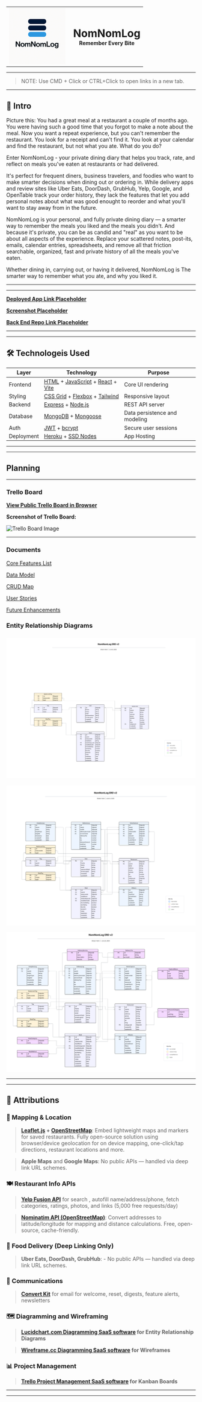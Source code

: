 <table>
  <tr>
    <td>
      <img src="https://github.com/shawnhank/nomnomlog/blob/main/public/images/nnl_logo_v1_.png" width="150" alt="NomNomLog logo">
    </td>
    <td valign="middle" style="padding-left: 1em;">
      <div align="center">
        <h1 style="margin: 0;">NomNomLog</h1>
        <h4 style="margin: 0;">Remember Every Bite</h4>
      </div>
    </td>
  </tr>
</table>

---
> NOTE: Use CMD + Click or CTRL+Click to open links in a new tab.
---

## 📜 Intro

Picture this: You had a great meal at a restaurant a couple of months ago. You were having such a good time that you forgot to make a note about the meal.  Now you want a repeat experience, but you can't remember the restaurant. You look for a receipt and can't find it. You look at your calendar and find the restaurant, but not what you ate. What do you do?

Enter NomNomLog - your private dining diary that helps you track, rate, and reflect on meals you've eaten at restaurants or had delivered.

It's perfect for frequent diners, business travelers, and foodies who want to make smarter decisions when dining out or ordering in.  While delivery apps and review sites like Uber Eats, DoorDash, GrubHub, Yelp, Google, and OpenTable track your order history, they lack the features that let you add personal notes about what was good enought to reorder and what you'll want to stay away from in the future.

NomNomLog is your personal, and fully private dining diary — a smarter way to remember the meals you liked and the meals you didn't. And because it's private, you can be as candid and "real" as you want to be about all aspects of the experience.  Replace your scattered notes, post-its, emails, calendar entries, spreadsheets, and remove all that friction searchable, organized, fast and private history of all the meals you've eaten. 

Whether dining in, carrying out, or having it delivered, NomNomLog is The smarter way to remember what you ate, and why you liked it.

---
---

**[Deployed App Link Placeholder](https://heroku.com)**

**[Screenshot Placeholder](https://github.com)**

**[Back End Repo Link Placeholder](https://github.com)**

---
---

##  🛠️ Technologeis Used

  | Layer | Technology | Purpose |
  |-------|------------|---------|
  | Frontend | [HTML](https://developer.mozilla.org/en-US/docs/Web/HTML) + [JavaScript](https://developer.mozilla.org/en-US/docs/Web/JavaScript) + [React](https://react.dev/) + [Vite](https://vite.dev/) | Core UI rendering |
  | Styling | [CSS Grid](https://developer.mozilla.org/en-US/docs/Learn_web_development/Core/CSS_layout/Grids) + [Flexbox](https://developer.mozilla.org/en-US/docs/Learn_web_development/Core/CSS_layout/Flexbox) + [Tailwind](https://tailwindcss.com/) | Responsive layout|
  | Backend | [Express](https://expressjs.com/) + [Node.js](https://nodejs.org/en) | REST API server |
  | Database | [MongoDB](https://www.mongodb.com/) + [Mongoose](https://mongoosejs.com/) | Data persistence and modeling |
  | Auth | [JWT](https://jwt.io/) + [bcrypt](https://www.npmjs.com/package/bcrypt) | Secure user sessions |
  | Deployment | [Heroku](https://www.heroku.com/) + [SSD Nodes](https://www.ssdnodes.com/) | App Hosting |


---
---

## Planning

---

### Trello Board

  **[View Public Trello Board in Browser](https://trello.com/b/0H9q21IY)**

  **Screenshot of Trello Board:**

![Trello Board Image](planning/user_stories/trello_board_004.png)

---

### Documents

   [Core Features List](docs/core_features.md)

   [Data Model](docs/data_model.md)

   [CRUD Map](docs/crud_map.md)

   [User Stories](docs/user_stories.md)

   [Future Enhancements](docs/future_enhancements.md)

### Entity Relationship Diagrams

###    ![MVP ERD](planning/erd/mvp_erd_v2.png)

   ![ICEBOX ERD](planning/erd/icebox_erd_v2.png)

![ICEBOX ERD](planning/erd/lookup_erd_v2.png)

---
---

##  🔌 Attributions

  ### 📍 Mapping & Location

> **[Leaflet.js](https://leafletjs.com/) + [OpenStreetMap](https://www.openstreetmap.org/)**: Embed lightweight maps and markers for saved restaurants. Fully open-source solution using browser/device geolocation for on device mapping, one-click/tap directions, restaurant locations and more.

> **Apple Maps** and **Google Maps**: No public APIs — handled via deep link URL schemes.

  ### 🍽 Restaurant Info APIs

> **[Yelp Fusion API](https://docs.developer.yelp.com/docs/getting-started)** for search , autofill name/address/phone, fetch categories, ratings, photos, and links (5,000 free requests/day)

> **[Nominatim API (OpenStreetMap)](https://nominatim.org/)**: Convert addresses to latitude/longitude for mapping and distance calculations. Free, open-source, cache-friendly.

  ### 🚚 Food Delivery (Deep Linking Only)

>  **Uber Eats, DoorDash, GrubHub**:  - No public APIs — handled via deep link URL schemes.

  ### 📧 Communications

>  **[Convert Kit](https://kit.com/)** for email for welcome, reset, digests, feature alerts, newsletters

  ### 🗺️ Diagramming and Wireframing

> **[Lucidchart.com Diagramming SaaS software](https://lucidchart.com) for Entity Relationship Diagrams**

> **[Wireframe.cc Diagramming SaaS software](https://wireframe.cc) for Wireframes**

  ### 📊 Project Management

> **[Trello Project Management SaaS software](https://trello.com) for Kanban Boards**

---
---

